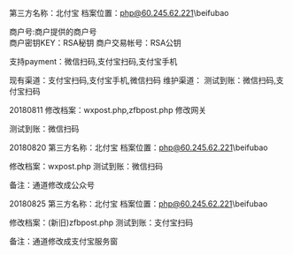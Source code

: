 第三方名称：北付宝
档案位置：php@60.245.62.221\beifubao
 
商户号:商户提供的商户号  
商户密钥KEY：RSA秘钥 
商户交易帐号：RSA公钥 
 
支持payment：微信扫码,支付宝扫码,支付宝手机
 
现有渠道：支付宝扫码,支付宝手机,微信扫码
维护渠道：
测试到账：微信扫码,支付宝扫码

20180811
修改档案：wxpost.php,zfbpost.php
修改网关

测试到账：微信扫码

20180820
第三方名称：北付宝
档案位置：php@60.245.62.221\beifubao

修改档案：wxpost.php
测试到账：微信扫码

备注：通道修改成公众号

20180825
第三方名称：北付宝
档案位置：php@60.245.62.221\beifubao

修改档案：(新旧)zfbpost.php
测试到账：支付宝扫码

备注：通道修改成支付宝服务窗  